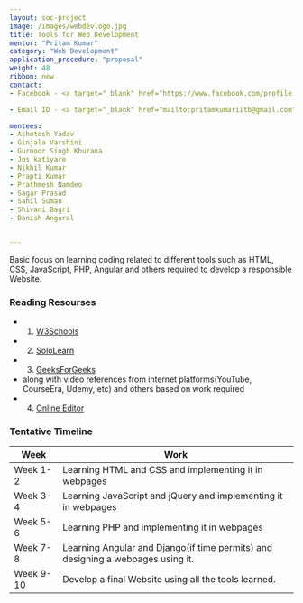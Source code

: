 ```yaml
---
layout: soc-project
image: /images/webdevlogo.jpg
title: Tools for Web Development
mentor: "Pritam Kumar"
category: "Web Development"
application_procedure: "proposal"
weight: 48
ribbon: new
contact:
- Facebook - <a target="_blank" href="https://www.facebook.com/profile.php?id=100027445014110">Pritam Kumar</a>

- Email ID - <a target="_blank" href="mailto:pritamkumariitb@gmail.com">pritamkumariitb@gmail.com</a> 

mentees:
- Ashutosh Yadav
- Ginjala Varshini
- Gurnoor Singh Khurana
- Jos katiyare
- Nikhil Kumar
- Prapti Kumar
- Prathmesh Namdeo
- Sagar Prasad
- Sahil Suman
- Shivani Bagri
- Danish Angural


---
```


Basic focus on learning coding related to different tools such as HTML, CSS, JavaScript, PHP, Angular and others required to develop a responsible Website.

<!--break-->

### Reading Resourses
- 1) [W3Schools](https://www.w3schools.com/)
- 2) [SoloLearn](https://www.sololearn.com/)
- 3) [GeeksForGeeks](https://www.geeksforgeeks.org/)
- along with video references from internet platforms(YouTube, CourseEra, Udemy, etc) and others based on work required
- 4) [Online Editor](https://www.tutorialspoint.com/codingground.htm)

<!--break-->

### Tentative Timeline

|Week | Work |
|--- | --- |
| Week 1-2 |Learning HTML and CSS and implementing it in webpages|
| Week 3-4 |Learning JavaScript and jQuery and implementing it in webpages|
| Week 5-6 |Learning PHP and implementing it in webpages|
| Week 7-8 |Learning Angular and Django(if time permits) and designing a webpages using it.|
| Week 9-10 |Develop a final Website using all the tools learned.|

